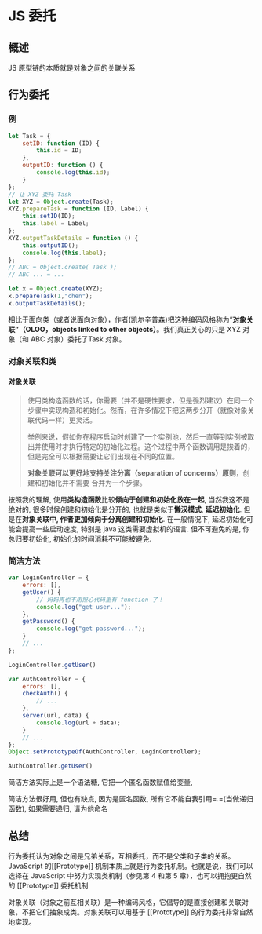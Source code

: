 # JS 委托

## 概述

JS 原型链的本质就是对象之间的关联关系

## 行为委托

### 例

```js
let Task = {
    setID: function (ID) {
        this.id = ID;
    },
    outputID: function () {
        console.log(this.id);
    }
};
// 让 XYZ 委托 Task
let XYZ = Object.create(Task);
XYZ.prepareTask = function (ID, Label) {
    this.setID(ID);
    this.label = Label;
};
XYZ.outputTaskDetails = function () {
    this.outputID();
    console.log(this.label);
};
// ABC = Object.create( Task );
// ABC ... = ...

let x = Object.create(XYZ);
x.prepareTask(1,"chen");
x.outputTaskDetails();
```

相比于面向类（或者说面向对象），作者(凯尔辛普森)把这种编码风格称为“**对象关联”（OLOO，objects linked to other objects）**。我们真正关心的只是 XYZ 对象（和 ABC 对象）委托了Task 对象。

### 对象关联和类

#### 对象关联

> 使用类构造函数的话，你需要（并不是硬性要求，但是强烈建议）在同一个步骤中实现构造和初始化。然而，在许多情况下把这两步分开（就像对象关联代码一样）更灵活。
>
> 举例来说，假如你在程序启动时创建了一个实例池，然后一直等到实例被取出并使用时才执行特定的初始化过程。这个过程中两个函数调用是挨着的，但是完全可以根据需要让它们出现在不同的位置。
>
> **对象关联可以更好地支持关注分离（separation of concerns）原则**，创建和初始化并不需要
> 合并为一个步骤。

按照我的理解, 使用**类构造函数**比较**倾向于创建和初始化放在一起**, 当然我这不是绝对的, 很多时候创建和初始化是分开的, 也就是类似于**懒汉模式**, **延迟初始化**. 但是在**对象关联中, 作者更加倾向于分离创建和初始化**. 在一般情况下, 延迟初始化可能会提高一些启动速度, 特别是 java 这类需要虚拟机的语言. 但不可避免的是, 你总归要初始化, 初始化的时间消耗不可能被避免.

### 简洁方法

```js
var LoginController = {
    errors: [],
    getUser() {
        // 妈妈再也不用担心代码里有 function 了！
        console.log("get user...");
    },
    getPassword() {
        console.log("get password...");
    }
    // ...
};

LoginController.getUser()

var AuthController = {
    errors: [],
    checkAuth() {
        // ...
    },
    server(url, data) {
        console.log(url + data);
    }
    // ...
};
Object.setPrototypeOf(AuthController, LoginController);

AuthController.getUser()
```

简洁方法实际上是一个语法糖, 它把一个匿名函数赋值给变量, 

简洁方法很好用, 但也有缺点, 因为是匿名函数, 所有它不能自我引用=.=(当做递归函数), 如果需要递归, 请为他命名



## 总结

行为委托认为对象之间是兄弟关系，互相委托，而不是父类和子类的关系。JavaScript 的[[Prototype]] 机制本质上就是行为委托机制。也就是说，我们可以选择在 JavaScript 中努力实现类机制（参见第 4 和第 5 章），也可以拥抱更自然的 [[Prototype]] 委托机制

对象关联（对象之前互相关联）是一种编码风格，它倡导的是直接创建和关联对象，不把它们抽象成类。对象关联可以用基于 [[Prototype]] 的行为委托非常自然地实现。





